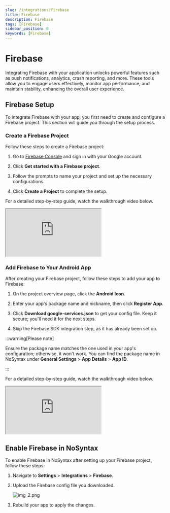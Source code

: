 ```yaml
---
slug: /integrations/firebase
title: Firebase
description: Firebase
tags: [Firebase]
sidebar_position: 0
keywords: [Firebase]
---
```


# Firebase

Integrating Firebase with your application unlocks powerful features such as push notifications,
analytics, crash reporting, and more. These tools allow you to engage users effectively, monitor app
performance, and maintain stability, enhancing the overall user experience.

## Firebase Setup

To integrate Firebase with your app, you first need to create and configure a Firebase project. This section will guide you through the setup process.

### Create a Firebase Project

Follow these steps to create a Firebase project:

1. Go to [Firebase Console](https://console.firebase.google.com/) and sign in with your Google account.

2. Click **Get started with a Firebase project**.

3. Follow the prompts to name your project and set up the necessary configurations.

4. Click **Create a Project** to complete the setup.

For a detailed step-by-step guide, watch the walkthrough video below.

<div class="video-container"><iframe src="https://www.youtube.com/embed/NJMW2app0VI?si=m6R2P98M5j_Ca04d" allow="accelerometer; autoplay; clipboard-write; encrypted-media; gyroscope; picture-in-picture; web-share" referrerpolicy="strict-origin-when-cross-origin" allowfullscreen></iframe></div>

### Add Firebase to Your Android App

After creating your Firebase project, follow these steps to add your app to Firebase:

1. On the project overview page, click the **Android Icon**.

2. Enter your app's package name and nickname, then click **Register App**.

3. Click **Download google-services.json** to get your config file. Keep it secure; you'll need it for the next steps.

4. Skip the Firebase SDK integration step, as it has already been set up.

:::warning[Please note]

Ensure the package name matches the one used in your app's configuration; otherwise, it won't work. You can find the package name in NoSyntax under **General Settings** > **App Details** > **App ID**.

:::

For a detailed step-by-step guide, watch the walkthrough video below.

<div class="video-container"><iframe src="https://www.youtube.com/embed/NJMW2app0VI?si=m6R2P98M5j_Ca04d" allow="accelerometer; autoplay; clipboard-write; encrypted-media; gyroscope; picture-in-picture; web-share" referrerpolicy="strict-origin-when-cross-origin" allowfullscreen></iframe></div>

## Enable Firebase in NoSyntax

To enable Firebase in NoSyntax after setting up your Firebase project, follow these steps:

1. Navigate to **Settings** > **Integrations** > **Firebase**.

2. Upload the Firebase config file you downloaded.

   ![img_2.png](https://via.placeholder.com/1920x1080)

3. Rebuild your app to apply the changes.